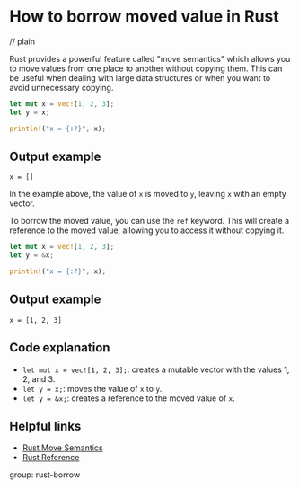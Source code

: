 # How to borrow moved value in Rust
// plain

Rust provides a powerful feature called "move semantics" which allows you to move values from one place to another without copying them. This can be useful when dealing with large data structures or when you want to avoid unnecessary copying.

```rust
let mut x = vec![1, 2, 3];
let y = x;

println!("x = {:?}", x);
```

## Output example

```
x = []
```

In the example above, the value of `x` is moved to `y`, leaving `x` with an empty vector.

To borrow the moved value, you can use the `ref` keyword. This will create a reference to the moved value, allowing you to access it without copying it.

```rust
let mut x = vec![1, 2, 3];
let y = &x;

println!("x = {:?}", x);
```

## Output example

```
x = [1, 2, 3]
```

## Code explanation

- `let mut x = vec![1, 2, 3];`: creates a mutable vector with the values 1, 2, and 3.
- `let y = x;`: moves the value of `x` to `y`.
- `let y = &x;`: creates a reference to the moved value of `x`.

## Helpful links
- [Rust Move Semantics](https://doc.rust-lang.org/book/ch15-01-box.html#move-semantics)
- [Rust Reference](https://doc.rust-lang.org/book/ch04-02-references-and-borrowing.html#references-and-borrowing)

group: rust-borrow
